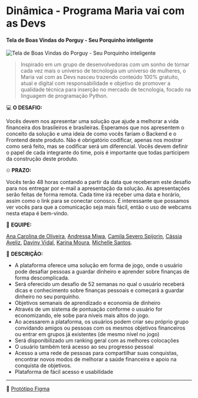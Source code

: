 # Dinâmica - Programa Maria vai com as Devs

#### Tela de Boas Vindas do Porguy - Seu Porquinho inteligente

![Tela de Boas Vindas do Porguy - Seu Porquinho inteligente
](/telas_figma/BOAS%20VINDAS.png)



> Inspirado em um grupo de desenvolvedoras com um sonho de tornar cada vez mais o universo de tecnologia um universo de mulheres, o Maria vai com as Devs nasceu trazendo conteúdo 100% gratuito, atual e digital com responsabilidade e objetivo de promover a qualidade técnica para inserção no mercado de tecnologia, focado na linguagem de programação Python.


💻 **O DESAFIO:** 

Vocês devem nos apresentar uma solução que ajude a melhorar a vida financeira dos brasileiros e brasileiras. Esperamos que nos apresentem o conceito da solução e uma ideia de como vocês fariam o Backend e o Frontend deste produto. Não é obrigatório codificar, apenas nos mostrar como será feito, mas se codificar será um diferencial. Vocês devem definir o papel de cada integrante do time, pois é importante que todas participem da construção deste produto.

⏲ **PRAZO:** 

Vocês terão 48 horas contando a partir da data que receberam este desafio para nos entregar por e-mail a apresentação da solução. As apresentações serão feitas de forma remota. Cada time irá receber uma data e horário, assim como o link para se conectar conosco. É interessante que possamos ver vocês para que a comunicação seja mais fácil, então o uso de webcams nesta etapa é bem-vindo.

👩 **EQUIPE:**

 [Ana Carolina de Oliveira](https://github.com/acarolinaufg), [Andressa Miwa](https://github.com/andressamiwa), [Camila Severo Spijorin](https://github.com/millaspjiorin), [Cássia Aveliz](https://github.com/cassiaveliz), [Daviny Vidal](https://github.com/davinyvidal), [Karina Moura](https://github.com/kfmr), [Michelle Santos](https://github.com/MichelleSantos1).

📜 **DESCRIÇÃO:**
 - A plataforma oferece uma solução em forma de jogo, onde o usuário pode desafiar pessoas a guardar dinheiro e aprender sobre finanças de forma descomplicada.
 - Será oferecido um desafio de 52 semanas no qual o usuário receberá dicas e conhecimento sobre finanças pessoais e começará a guardar dinheiro no seu porquinho.
 - Objetivos semanais de aprendizado e economia de dinheiro
 - Através de um sistema de pontuação conforme o usuário for economizando, ele sobe para níveis mais altos do jogo.
 - Ao acessarem a plataforma, os usuários podem criar seu próprio grupo convidando amigos ou pessoas com os mesmos objetivos financeiros ou entrar em grupos já existentes (de mesmo nível no jogo)
 - Será disponibilizado um ranking geral com as melhores colocações 
 - O usuário também terá acesso ao seu progresso pessoal
 - Acesso a uma rede de pessoas para compartilhar suas conquistas, encontrar novos modos de melhorar a saúde financeira e apoio na conquista de objetivos.
 - Plataforma de fácil acesso e usabilidade

---

🔗 [Protótipo Figma](https://www.figma.com/proto/uFtVxRvaabvUlXdjJb3Po8/Tela-1?node-id=1%3A2&scaling=scale-down)
